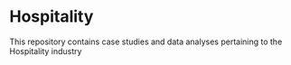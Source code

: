 # Hospitality
This repository contains case studies and data analyses pertaining to the Hospitality industry
